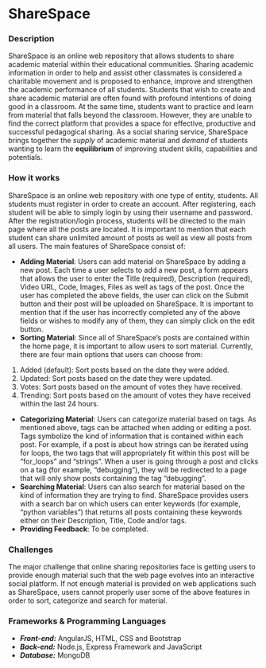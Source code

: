 # ShareSpace

### Description

ShareSpace is an online web repository that allows students to share academic material within their educational communities. Sharing academic information in order to help and assist other classmates is considered a charitable movement and is proposed to enhance, improve and strengthen the academic performance of all students. Students that wish to create and share academic material are often found with profound intentions of doing good in a classroom. At the same time, students want to practice and learn from material that falls beyond the classroom. However, they are unable to find the correct platform that provides a space for effective, productive and successful pedagogical sharing. As a social sharing service, ShareSpace brings together the *supply* of academic material and *demand* of students wanting to learn the **equilibrium** of improving student skills, capabilities and potentials.

### How it works

ShareSpace is an online web repository with one type of entity, students. All students must register in order to create an account. After registering, each student will be able to simply login by using their username and password. After the registration/login process, students will be directed to the main page where all the posts are located. It is important to mention that each student can share unlimited amount of posts as well as view all posts from all users. The main features of ShareSpace consist of:

* **Adding Material**: Users can add material on ShareSpace by adding a new post. Each time a user selects to add a new post, a form appears that allows the user to enter the Title (required), Description (required), Video URL, Code, Images, Files as well as tags of the post. Once the user has completed the above fields, the user can click on the Submit button and their post will be uploaded on ShareSpace. It is important to mention that if the user has incorrectly completed any of the above fields or wishes to modify any of them, they can simply click on the edit button.
* **Sorting Material**: Since all of ShareSpace’s posts are contained within the home page, it is important to allow users to sort material. Currently, there are four main options that users can choose from:
 1. Added (default): Sort posts based on the date they were added.
 2. Updated: Sort posts based on the date they were updated.
 3. Votes: Sort posts based on the amount of votes they have received.
 4. Trending: Sort posts based on the amount of votes they have received within the last 24 hours.
* **Categorizing Material**: Users can categorize material based on tags. As mentioned above, tags can be attached when adding or editing a post. Tags symbolize the kind of information that is contained within each post. For example, if a post is about how strings can be iterated using for loops, the two tags that will appropriately fit within this post will be “for_loops” and “strings”. When a user is going through a post and clicks on a tag (for example, “debugging”), they will be redirected to a page that will only show posts containing the tag “debugging”.
* **Searching Material**: Users can also search for material based on the kind of information they are trying to find. ShareSpace provides users with a search bar on which users can enter keywords (for example, “python variables”) that returns all posts containing these keywords either on their Description, Title, Code and/or tags.
* **Providing Feedback**: To be completed.

### Challenges

The major challenge that online sharing repositories face is getting users to provide enough material such that the web page evolves into an interactive social platform. If not enough material is provided on web applications such as ShareSpace, users cannot properly user some of  the above features in order to sort, categorize and search for material.

### Frameworks & Programming Languages

* _**Front-end:**_ AngularJS, HTML, CSS and Bootstrap
* _**Back-end:**_ Node.js, Express Framework and JavaScript
* _**Database:**_ MongoDB